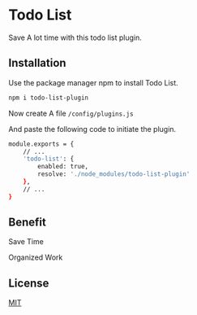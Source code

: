 # Todo List

Save A lot time with this todo list plugin.

## Installation

Use the package manager npm to install Todo List.

```bash
npm i todo-list-plugin
```

Now create A file `/config/plugins.js`

And paste the following code to initiate the plugin.

```bash
module.exports = {
    // ...
    'todo-list': {
        enabled: true,
        resolve: './node_modules/todo-list-plugin'
    },
    // ...
}
```

## Benefit

Save Time

Organized Work

## License

[MIT](https://choosealicense.com/licenses/mit/)

